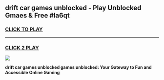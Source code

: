 
## drift car games unblocked - Play Unblocked Gmaes & Free #la6qt
<h3>
<a href="https://premium.freeplayer.one?title=drift_car_games_unblocked&ref=03M">CLICK TO PLAY</a></h3>
<hr>

<h3>
<a href="https://premium.freeplayer.one?title=drift_car_games_unblocked&ref=03M">CLICK 2 PLAY</a>
  
</h3>

<a href="https://premium.freeplayer.one?title=drift_car_games_unblocked&ref=03M"><img src="https://clearcache.store/games.png"></a>


**drift car games unblocked games unblocked: Your Gateway to Fun and Accessible Online Gaming**
